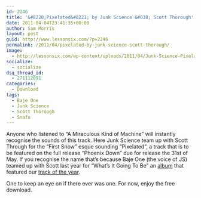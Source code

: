 ```yaml
---
id: 2246
title: '&#8220;Pixelated&#8221; by Junk Science &#038; Scott Thorough'
date: 2011-04-04T23:41:35+00:00
author: Sam Morris
layout: post
guid: http://www.lessonsix.com/?p=2246
permalink: /2011/04/pixelated-by-junk-science-scott-thorough/
image:
  - http://lessonsix.com/wp-content/uploads/2011/04/Junk-Science-Pixelated-Free-Main.jpg
socialize:
  - socialize
dsq_thread_id:
  - 271112091
categories:
  - Download
tags:
  - Baje One
  - Junk Science
  - Scott Thorough
  - Snafu
---
```

Anyone who listened to &#8220;A Miraculous Kind of Machine&#8221; will instantly recognise the sounds of this track. Here Junk Science team up with Scott Through for the &#8220;First Snow&#8221; esque sounding &#8220;Pixelated&#8221;, a track that is to be featured on the full release &#8220;Phoenix Down&#8221; due for release the 31st of May. If you recognise the name that&#8217;s because Baje One (the voice of JS) teamed up with Scott last year for &#8220;What&#8217;s It Going To Be&#8221; an [album](http://www.lessonsix.com/2010/11/tiny-drill-by-baje-one-j-howells-werthman/) that featured our [track of the year](http://www.lessonsix.com/2011/01/best-of-2010-tracks-of-the-year-1-10/).

One to keep an eye on if there ever was one. For now, enjoy the free download.